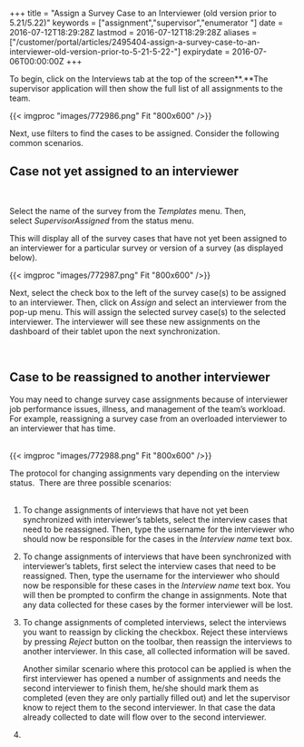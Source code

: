 ﻿+++
title = "Assign a Survey Case to an Interviewer (old version prior to 5.21/5.22)"
keywords = ["assignment","supervisor","enumerator "]
date = 2016-07-12T18:29:28Z
lastmod = 2016-07-12T18:29:28Z
aliases = ["/customer/portal/articles/2495404-assign-a-survey-case-to-an-interviewer-old-version-prior-to-5-21-5-22-"]
expirydate = 2016-07-06T00:00:00Z
+++

To begin, click on the <span class="underline">Interviews tab</span> at
the top of the screen**.**The supervisor application will then show the
full list of all assignments to the team.  
  
  
{{< imgproc "images/772986.png" Fit "800x600" />}}  
  
  
Next, use filters to find the cases to be assigned. Consider the
following common scenarios.

  Case not yet assigned to an interviewer
----------------------------------------

 

Select the name of the survey from the *Templates* menu. Then,
select *SupervisorAssigned* from the status menu.  
  
This will display all of the survey cases that have not yet been
assigned to an interviewer for a particular survey or version of a
survey (as displayed below).  
  
{{< imgproc "images/772987.png" Fit "800x600" />}}  
  
  
Next, select the check box to the left of the survey case(s) to be
assigned to an interviewer. Then, click on *Assign* and select an
interviewer from the pop-up menu. This will assign the selected survey
case(s) to the selected interviewer. The interviewer will see these new
assignments on the dashboard of their tablet upon the next
synchronization.   
  
 

Case to be reassigned to another interviewer
--------------------------------------------

  
You may need to change survey case assignments because of interviewer
job performance issues, illness, and management of the team’s workload.
For example, reassigning a survey case from an overloaded interviewer to
an interviewer that has time.  
  
   
{{< imgproc "images/772988.png" Fit "800x600" />}}  
  
  
The protocol for changing assignments vary depending on the interview
status.  There are three possible scenarios:  
 

1.  To change assignments of interviews that have not yet been
    synchronized with interviewer’s tablets, select the interview cases
    that need to be reassigned. Then, type the username for the
    interviewer who should now be responsible for the cases in the
    *Interview name* text box.
2.  To change assignments of interviews that have been synchronized with
    interviewer’s tablets, first select the interview cases that need to
    be reassigned. Then, type the username for the interviewer who
    should now be responsible for these cases in the *Interview
    name* text box. You will then be prompted to confirm the change in
    assignments. Note that any data collected for these cases by the
    former interviewer will be lost. 
3.  To change assignments of completed interviews, select the interviews
    you want to reassign by clicking the checkbox. Reject these
    interviews by pressing *Reject* button on the toolbar, then reassign
    the interviews to another interviewer. In this case, all collected
    information will be saved.  
      
    Another similar scenario where this protocol can be applied is
    when the first interviewer has opened a number of assignments and
    needs the second interviewer to finish them, he/she should mark them
    as completed (even they are only partially filled out) and let the
    supervisor know to reject them to the second interviewer. In that
    case the data already collected to date will flow over to the second
    interviewer.
4.
